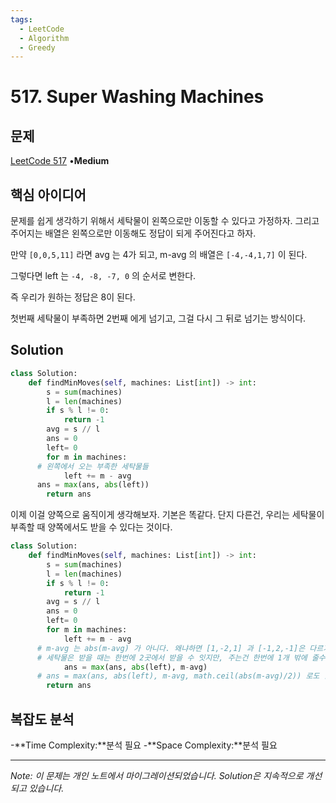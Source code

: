 ```yaml
---
tags:
  - LeetCode
  - Algorithm
  - Greedy
---
```


# 517. Super Washing Machines

## 문제

[LeetCode 517](https://leetcode.com/problems/super-washing-machines/) •**Medium**

## 핵심 아이디어

문제를 쉽게 생각하기 위해서 세탁물이 왼쪽으로만 이동할 수 있다고 가정하자. 그리고 주어지는 배열은 왼쪽으로만 이동해도 정답이 되게 주어진다고 하자.

만약 `[0,0,5,11]` 라면 avg 는 4가 되고, m-avg 의 배열은 `[-4,-4,1,7]` 이 된다.

그렇다면 left 는 `-4, -8, -7, 0` 의 순서로 변한다.

즉 우리가 원하는 정답은 8이 된다.

첫번째 세탁물이 부족하면 2번째 에게 넘기고, 그걸 다시 그 뒤로 넘기는 방식이다.

## Solution

```python
class Solution:
    def findMinMoves(self, machines: List[int]) -> int:
        s = sum(machines)
        l = len(machines)
        if s % l != 0:
            return -1
        avg = s // l
        ans = 0
        left= 0
        for m in machines:
      # 왼쪽에서 오는 부족한 세탁물들
            left += m - avg
      ans = max(ans, abs(left))
        return ans
```

이제 이걸 양쪽으로 움직이게 생각해보자. 기본은 똑같다. 단지 다른건, 우리는 세탁물이 부족할 때 양쪽에서도 받을 수 있다는 것이다.

```python
class Solution:
    def findMinMoves(self, machines: List[int]) -> int:
        s = sum(machines)
        l = len(machines)
        if s % l != 0:
            return -1
        avg = s // l
        ans = 0
        left= 0
        for m in machines:
            left += m - avg
      # m-avg 는 abs(m-avg) 가 아니다. 왜냐하면 [1,-2,1] 과 [-1,2,-1]은 다르기 때문이다.
      # 세탁물은 받을 때는 한번에 2곳에서 받을 수 잇지만, 주는건 한번에 1개 밖에 줄수 없다.
            ans = max(ans, abs(left), m-avg)
      # ans = max(ans, abs(left), m-avg, math.ceil(abs(m-avg)/2)) 로도 할 수 있지만, left 의 계산에서 이 경우는 계산이 되어진다.
        return ans
```

## 복잡도 분석

-**Time Complexity:**분석 필요
-**Space Complexity:**분석 필요

---

*Note: 이 문제는 개인 노트에서 마이그레이션되었습니다. Solution은 지속적으로 개선되고 있습니다.*
